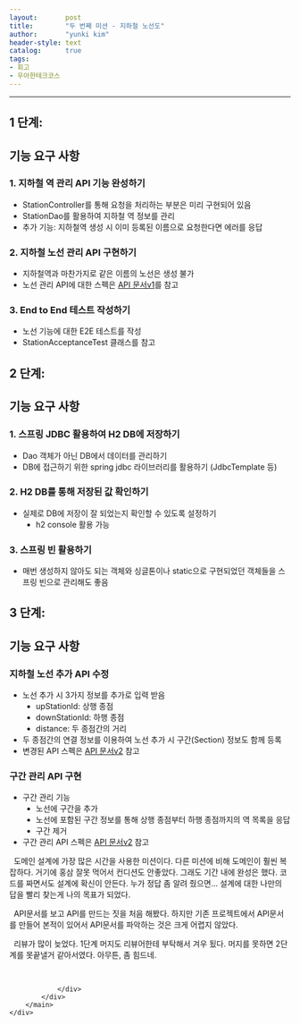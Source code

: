 ```yaml
---
layout:       post
title:        "두 번째 미션 - 지하철 노선도"
author:       "yunki kim"
header-style: text
catalog:      true
tags: 
- 회고
- 우아한테크코스
---
```


<head></head>
<body id="tt-body-page" class="">
<div id="wrap" class="wrap-right">
    <div id="container">
        <main class="main ">
            <div class="area-main">
                <div class="area-view">
                    <div class="article-header"></div>
                    <hr>
                    <div class="article-view">
                        <div class="contents_style">
                            <h2 data-ke-size="size26"><b>1 단계:</b></h2>
<h2 data-ke-size="size26">기능 요구 사항</h2>
<h3 data-ke-size="size23">1. 지하철 역 관리 API 기능 완성하기</h3>
<ul style="list-style-type: disc;" data-ke-list-type="disc">
<li>StationController를 통해 요청을 처리하는 부분은 미리 구현되어 있음</li>
<li>StationDao를 활용하여 지하철 역 정보를 관리</li>
<li>추가 기능: 지하철역 생성 시 이미 등록된 이름으로 요청한다면 에러를 응답</li>
</ul>
<h3 data-ke-size="size23">2. 지하철 노선 관리 API 구현하기</h3>
<ul style="list-style-type: disc;" data-ke-list-type="disc">
<li>지하철역과 마찬가지로 같은 이름의 노선은 생성 불가</li>
<li>노선 관리 API에 대한 스펙은<span>&nbsp;</span><a href="https://techcourse-storage.s3.ap-northeast-2.amazonaws.com/d5c93e187919493da3280be44de0f17f#Line">API 문서v1</a>를 참고</li>
</ul>
<h3 data-ke-size="size23">3. End to End 테스트 작성하기</h3>
<ul style="list-style-type: disc;" data-ke-list-type="disc">
<li>노선 기능에 대한 E2E 테스트를 작성</li>
<li>StationAcceptanceTest<span>&nbsp;</span>클래스를 참고</li>
</ul>
<h2 data-ke-size="size26"><b>2 단계:</b></h2>
<h2 data-ke-size="size26">기능 요구 사항</h2>
<h3 data-ke-size="size23">1. 스프링 JDBC 활용하여 H2 DB에 저장하기</h3>
<ul style="list-style-type: disc;" data-ke-list-type="disc">
<li>Dao 객체가 아닌 DB에서 데이터를 관리하기</li>
<li>DB에 접근하기 위한 spring jdbc 라이브러리를 활용하기 (JdbcTemplate 등)</li>
</ul>
<h3 data-ke-size="size23">2. H2 DB를 통해 저장된 값 확인하기</h3>
<ul style="list-style-type: disc;" data-ke-list-type="disc">
<li>실제로 DB에 저장이 잘 되었는지 확인할 수 있도록 설정하기
<ul style="list-style-type: disc;" data-ke-list-type="disc">
<li>h2 console 활용 가능</li>
</ul>
</li>
</ul>
<h3 data-ke-size="size23">3. 스프링 빈 활용하기</h3>
<ul style="list-style-type: disc;" data-ke-list-type="disc">
<li>매번 생성하지 않아도 되는 객체와 싱글톤이나 static으로 구현되었던 객체들을 스프링 빈으로 관리해도 좋음</li>
</ul>
<h2 data-ke-size="size26"><b>3 단계:</b></h2>
<h2 data-ke-size="size26">기능 요구 사항</h2>
<h3 data-ke-size="size23">지하철 노선 추가 API 수정</h3>
<ul style="list-style-type: disc;" data-ke-list-type="disc">
<li>노선 추가 시 3가지 정보를 추가로 입력 받음
<ul style="list-style-type: disc;" data-ke-list-type="disc">
<li>upStationId: 상행 종점</li>
<li>downStationId: 하행 종점</li>
<li>distance: 두 종점간의 거리</li>
</ul>
</li>
<li>두 종점간의 연결 정보를 이용하여 노선 추가 시<span>&nbsp;</span><span>구간(Section) 정보도 함께 등록</span></li>
<li>변경된 API 스펙은<span>&nbsp;</span><a href="https://techcourse-storage.s3.ap-northeast-2.amazonaws.com/c682be69ae4e412c9e3905a59ef7b7ed#Line">API 문서v2</a><span>&nbsp;</span>참고</li>
</ul>
<h3 data-ke-size="size23">구간 관리 API 구현</h3>
<ul style="list-style-type: disc;" data-ke-list-type="disc">
<li>구간 관리 기능
<ul style="list-style-type: disc;" data-ke-list-type="disc">
<li>노선에 구간을 추가</li>
<li>노선에 포함된 구간 정보를 통해 상행 종점부터 하행 종점까지의 역 목록을 응답</li>
<li>구간 제거</li>
</ul>
</li>
<li>구간 관리 API 스펙은<span>&nbsp;</span><a href="https://techcourse-storage.s3.ap-northeast-2.amazonaws.com/c682be69ae4e412c9e3905a59ef7b7ed#Section">API 문서v2</a><span>&nbsp;</span>참고</li>
</ul>
<p data-ke-size="size16">&nbsp; 도메인 설계에 가장 많은 시간을 사용한 미션이다. 다른 미션에 비해 도메인이 훨씬 복잡하다. 거기에 홍삼 잘못 먹어서 컨디션도 안좋았다. 그래도 기간 내에 완성은 했다. 코드를 짜면서도 설계에 확신이 안든다. 누가 정답 좀 알려 줬으면... 설계에 대한 나만의 답을 빨리 찾는게 나의 목표가 되었다.</p>
<p data-ke-size="size16">&nbsp; API문서를 보고 API를 만드는 짓을 처음 해봤다. 하지만 기존 프로젝트에서 API문서를 만들어 본적이 있어서 API문서를 파악하는 것은 크게 어렵지 않았다.</p>
<p data-ke-size="size16">&nbsp; 리뷰가 많이 늦었다. 1단계 머지도 리뷰어한테 부탁해서 겨우 됬다. 머지를 못하면 2단계를 못끝낼거 같아서였다. 아무튼, 좀 힘드네.&nbsp;</p>
                        </div>
                        <br>
                        <div class="tags"></div>
                    </div>
                    
                </div>
            </div>
        </main>
    </div>
</div>


</body>